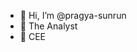 - 👋 Hi, I’m @pragya-sunrun
- 👀 The Analyst
- 🌱 CEE


<!---
pragya-sunrun/pragya-sunrun is a ✨ special ✨ repository because its `README.md` (this file) appears on your GitHub profile.
You can click the Preview link to take a look at your changes.
--->
